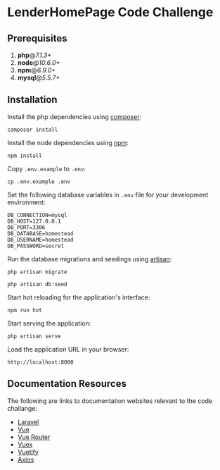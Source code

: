 # LenderHomePage Code Challenge

## Prerequisites

1. **php**@_7.1.3+_
2. **node**@_10.6.0+_
3. **npm**@_6.9.0+_
4. **mysql**@_5.5.7+_

## Installation

Install the php dependencies using [composer](https://getcomposer.org/):

```
composer install
```

Install the node dependencies using [npm](https://docs.npmjs.com/cli-documentation/):

```
npm install
```

Copy `.env.example` to `.env`:

```
cp .env.example .env
```

Set the following database variables in `.env` file for your development environment:

```
DB_CONNECTION=mysql
DB_HOST=127.0.0.1
DB_PORT=3306
DB_DATABASE=homestead
DB_USERNAME=homestead
DB_PASSWORD=secret
```

Run the database migrations and seedings using [artisan](https://laravel.com/docs/5.8/artisan):

```
php artisan migrate
```

```
php artisan db:seed
```

Start hot reloading for the application's interface:

```
npm run hot
```

Start serving the application:

```
php artisan serve
```

Load the application URL in your browser:

```
http://localhost:8000
```

## Documentation Resources

The following are links to documentation websites relevant to the code challange:

-   [Laravel](https://laravel.com/docs/5.8)
-   [Vue](https://vuejs.org/v2/guide/)
-   [Vue Router](https://router.vuejs.org)
-   [Vuex](https://vuex.vuejs.org/guide/)
-   [Vuetify](https://vuetifyjs.com/en/getting-started/quick-start)
-   [Axios](https://github.com/axios/axios)
